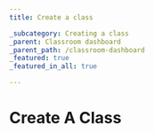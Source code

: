 ```yaml
---
title: Create a class

_subcategory: Creating a class
_parent: Classroom dashboard
_parent_path: /classroom-dashboard
_featured: true
_featured_in_all: true

---
```

# Create A Class